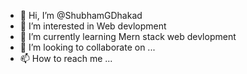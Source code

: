 - 👋 Hi, I’m @ShubhamGDhakad
- 👀 I’m interested in Web devlopment
- 🌱 I’m currently learning Mern stack web devlopment
- 💞️ I’m looking to collaborate on ...
- 📫 How to reach me ...

<!---
ShubhamGDhakad/ShubhamGDhakad is a ✨ special ✨ repository because its `README.md` (this file) appears on your GitHub profile.
You can click the Preview link to take a look at your changes.
--->
